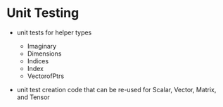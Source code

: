 # Unit Testing

* unit tests for helper types
   * Imaginary
   * Dimensions
   * Indices
   * Index
   * VectorofPtrs

* unit test creation code that can be re-used for Scalar, Vector, Matrix, and Tensor
